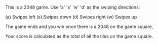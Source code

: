 This is a 2048 game. Use 'a' 's' 'w' 'd' as the swiping directions:

(a) Swipes left
(s) Swipes down
(d) Swipes right
(w) Swipes up

The game ends and you win once there is a 2048 on the game square,

Your score is calculated as the total of all the tiles on the game square.
